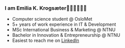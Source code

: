### I am Emilia K. Krogsæter🙋🏼‍♀️👩🏻‍💻

- Computer science student @ OsloMet 
- 5+ years of work experience in IT & Development
- MSc International Business & Marketing @ NTNU
- Bachelor in Innovation & Entrepreneurship @ NTNU
- Easiest to reach me on [LinkedIn](https://www.linkedin.com/in/krogsater)
